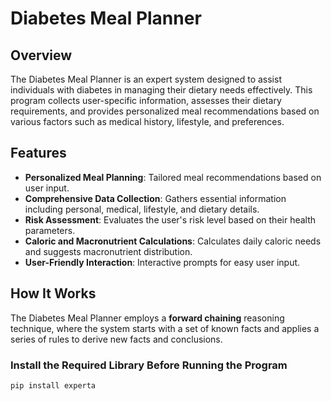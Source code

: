 # Diabetes Meal Planner

## Overview

The Diabetes Meal Planner is an expert system designed to assist individuals with diabetes in managing their dietary needs effectively. This program collects user-specific information, assesses their dietary requirements, and provides personalized meal recommendations based on various factors such as medical history, lifestyle, and preferences.

## Features

- **Personalized Meal Planning**: Tailored meal recommendations based on user input.
- **Comprehensive Data Collection**: Gathers essential information including personal, medical, lifestyle, and dietary details.
- **Risk Assessment**: Evaluates the user's risk level based on their health parameters.
- **Caloric and Macronutrient Calculations**: Calculates daily caloric needs and suggests macronutrient distribution.
- **User-Friendly Interaction**: Interactive prompts for easy user input.

## How It Works

The Diabetes Meal Planner employs a **forward chaining** reasoning technique, where the system starts with a set of known facts and applies a series of rules to derive new facts and conclusions.

### Install the Required Library Before Running the Program 

```bash
pip install experta
```





